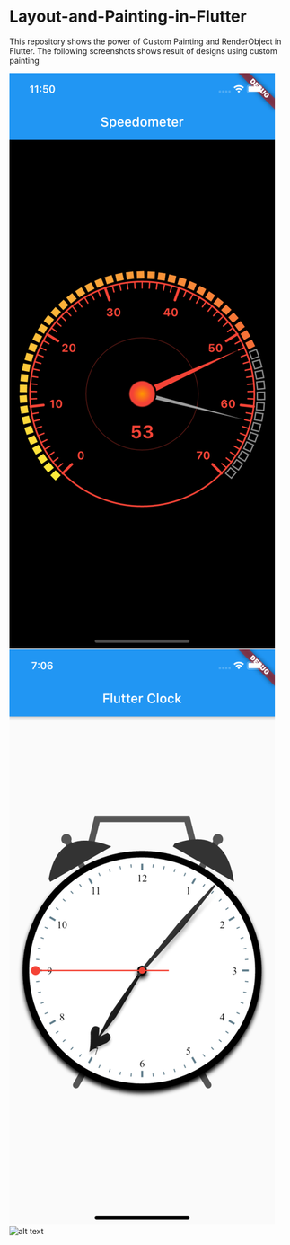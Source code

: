 # Layout-and-Painting-in-Flutter

This repository shows the power of Custom Painting and RenderObject in Flutter. The following screenshots shows result of designs using custom painting

![alt text](https://github.com/Aanu1995/Layout-and-Painting-in-Flutter/blob/master/2.0%20Intermediate/speedometer/1.png?raw=true)
![alt text](https://github.com/Aanu1995/Layout-and-Painting-in-Flutter/blob/master/2.0%20Intermediate/custom_clock/1.png?raw=true)
![alt text](https://github.com/Aanu1995/Layout-and-Painting-in-Flutter/blob/master/2.0%20customPainting/pan_to_rotate/1.gif?raw=true)
